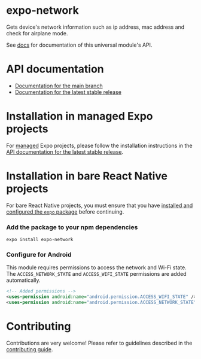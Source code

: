 # expo-network

Gets device's network information such as ip address, mac address and check for airplane mode.

See [<ModuleName> docs](https://docs.expo.dev/versions/latest/sdk/<module-docs-name>) for documentation of this universal module's API.

# API documentation

- [Documentation for the main branch](https://github.com/expo/expo/blob/main/docs/pages/versions/unversioned/sdk/network.mdx)
- [Documentation for the latest stable release](https://docs.expo.dev/versions/latest/sdk/network/)

# Installation in managed Expo projects

For [managed](https://docs.expo.dev/versions/latest/introduction/managed-vs-bare/) Expo projects, please follow the installation instructions in the [API documentation for the latest stable release](https://docs.expo.dev/versions/latest/sdk/network/).

# Installation in bare React Native projects

For bare React Native projects, you must ensure that you have [installed and configured the `expo` package](https://docs.expo.dev/bare/installing-expo-modules/) before continuing.

### Add the package to your npm dependencies

```
expo install expo-network
```

### Configure for Android

This module requires permissions to access the network and Wi-Fi state. The `ACCESS_NETWORK_STATE` and `ACCESS_WIFI_STATE` permissions are added automatically.

```xml
<!-- Added permissions -->
<uses-permission android:name="android.permission.ACCESS_WIFI_STATE" />
<uses-permission android:name="android.permission.ACCESS_NETWORK_STATE" />
```

# Contributing

Contributions are very welcome! Please refer to guidelines described in the [contributing guide](https://github.com/expo/expo#contributing).
